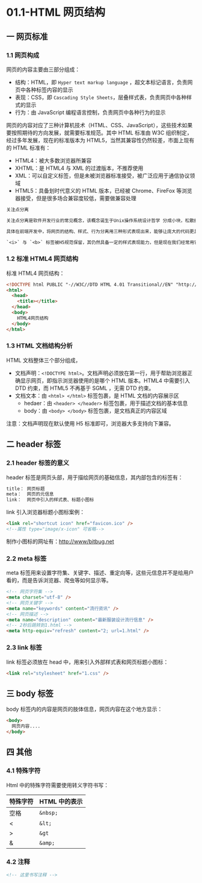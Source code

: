 # 01.1-HTML 网页结构

## 一 网页标准

### 1.1 网页构成

网页的内容主要由三部分组成：

- 结构：HTML，即 `Hyper text markup language` ，超文本标记语言，负责网页中各种标签内容的显示
- 表现：CSS，即 `Cascading Style Sheets`，层叠样式表，负责网页中各种样式的显示
- 行为：由 JavaScript 编程语言控制，负责网页中各种行为的显示

网页的内容对应了三种计算机技术（HTML、CSS、JavaScript），这些技术如果要按照期待的方向发展，就需要标准规范。其中 HTML 标准由 W3C 组织制定，经过多年发展，现在的标准版本为 HTML5，当然其兼容性仍然较差，市面上现有的 HTML 标准有：

- HTML4：被大多数浏览器所兼容
- XHTML：是 HTML4 与 XML 的过渡版本，不推荐使用
- XML：可以自定义标签，但是未被浏览器标准接受，被广泛应用于通信协议领域
- HTML5：具备划时代意义的 HTML 版本，已经被 Chrome、FireFox 等浏览器接受，但是很多场合兼容度较低，需要做兼容处理

```txt
关注点分离

关注点分离是软件开发行业的常见概念，该概念诞生于Unix操作系统设计哲学 分成小块，松散结合（small pieces，loosely joined）。

具体在前端开发中，将网页的结构、样式、行为分离用三种形式表现出来，能够让庞大的代码更具备可维护性，也称为行为表现分离。

`<i>` 与 `<b>` 标签被H5规范保留，其仍然具备一定的样式表现能力，但是现在我们经常用它作为一些字符的普通标记。
```

### 1.2 标准 HTML4 网页结构

标准 HTML4 网页结构：

```html
<!DOCTYPE html PUBLIC "-//W3C//DTD HTML 4.01 Transitional//EN" "http://www.w3.org/TR/html4/loose.dtd">
<html>
  <head>
    <title></title>
  </head>
  <body>
    HTML4网页结构
  </body>
</html>
```

### 1.3 HTML 文档结构分析

HTML 文档整体三个部分组成，

- 文档声明：`<!DOCTYPE html>`。文档声明必须放在第一行，用于帮助浏览器正确显示网页，即指示浏览器使用的是哪个 HTML 版本。HTML4 中需要引入 DTD 约束，而 HTML5 不再基于 SGML ，无需 DTD 约束。
- 文档文本：由 `<html> </html>` 标签包裹，是 HTML 文档的内容展示区
  - hedaer：由 `<header> </header>` 标签包裹，用于描述文档的基本信息
  - body：由 `<body> </body>` 标签包裹，是文档真正的内容区域

注意：文档声明现在默认使用 H5 标准即可，浏览器大多支持向下兼容。

## 二 header 标签

### 2.1 header 标签的意义

header 标签是网页头部，用于描绘网页的基础信息，其内部包含的标签有：

```txt
title： 网页标题
meta：  网页的元信息
link：  网页中引入的样式表、标题小图标
```

link 引入浏览器标题小图标案例：

```html
<link rel="shortcut icon" href="favicon.ico" />
<!--属性 type="image/x-icon" 可省略-->
```

制作小图标的网址有：<http://www/bitbug.net>

### 2.2 meta 标签

meta 标签用来设置字符集、关键字、描述、重定向等，这些元信息并不是给用户看的，而是告诉浏览器、爬虫等如何显示等。

```html
<!-- 网页字符集 -->
<meta charset="utf-8" />
<!-- 网页关键字 -->
<meta name="keywords" content="流行资讯" />
<!-- 网页描述 -->
<meta name="description" content="最新服装设计流行信息" />
<!-- 2秒后跳转到1.html -->
<meta http-equiv="refresh" content="2; url=1.html" />
```

### 2.3 link 标签

link 标签必须放在 head 中，用来引入外部样式表和网页标题小图标：

```html
<link rel="stylesheet" href="1.css" />
```

## 三 body 标签

body 标签内的内容是网页的肢体信息，网页内容在这个地方显示：

```html
<body>
  网页内容....
</body>
```

## 四 其他

### 4.1 特殊字符

Html 中的特殊字符需要使用转义字符书写：

| 特殊字符 | HTML 中的表示 |
| -------- | ------------- |
| 空格     | `&nbsp;`      |
| <        | `&lt;`        |
| >        | `&gt`         |
| &        | `&amp;`       |

### 4.2 注释

```html
<!-- 这里书写注释 -->
```
